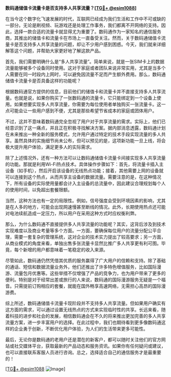 **数码通储值卡流量卡是否支持多人共享流量？[[TG💪+ @esim1088](https://t.me/s/esim1088)]**

在当今这个数字化飞速发展的时代，互联网已经成为我们生活和工作中不可或缺的一部分。无论是刷视频、玩游戏还是处理工作事务，我们都离不开网络的支持。因此，选择一款合适的流量卡就显得尤为重要了。数码通作为一家知名的通信服务商，其推出的储值卡和流量卡在市场上一直备受关注。然而，关于数码通储值卡流量卡是否支持多人共享流量的问题，却让不少用户感到困惑。今天，我们就来详细解答这个问题，并帮助大家更好地了解这款产品。

首先，我们需要明确什么是“多人共享流量”。简单来说，就是一张SIM卡上的数据流量能够被多个设备同时使用。这对于家庭或者团队来说非常实用，尤其是当多个人需要在同一时段内上网时，可以避免因流量不足而产生额外费用。那么，数码通储值卡流量卡是否具备这样的功能呢？

根据数码通官方提供的信息，目前他们的储值卡和流量卡并不直接支持多人共享流量。也就是说，如果你购买了一张数码通的流量卡，它只能绑定到一个设备上使用。如果想要实现多人共享流量，你需要为每位使用者单独购买一张流量卡。这一点可能会让一些用户感到不便，尤其是那些希望节省成本的家庭或团体用户。

不过，这并不意味着数码通完全忽视了用户对于共享流量的需求。实际上，他们已经意识到了这一痛点，并且正在积极寻找解决方案。据内部消息透露，数码通计划在未来推出一种全新的服务模式，允许用户通过特定的技术手段实现流量的多人共享。虽然具体的实施细节尚未公布，但可以预见的是，这项新功能一旦上线，将会极大提升用户体验，满足更多人的实际需求。

除了上述情况外，还有一种方法可以让数码通储值卡流量卡间接实现多人共享流量的功能。那就是利用Wi-Fi热点技术。具体操作步骤如下：首先，将流量卡插入主设备（如手机），然后开启该设备的无线热点功能；接着，其他需要上网的设备就可以连接到这个热点，从而共享主设备的数据流量。需要注意的是，在这种情况下，所有设备的实际使用量都会计入主设备的总流量中，因此建议合理规划每个人的使用时间，以免超出套餐限额。

当然，这种方法也有一定的局限性。例如，信号强度会受到环境因素的影响，尤其是在人多的地方，可能会出现网速慢甚至断线的情况。此外，长期使用热点还可能对电池续航造成一定压力，所以用户在采用这种方式时应权衡利弊。

那么，为什么数码通不直接提供多人共享流量的功能呢？其实，这背后涉及到技术实现难度以及商业考量等多个方面。一方面，要确保每位用户的流量分配公平合理，需要一套复杂的管理系统，这对企业的技术实力提出了较高要求；另一方面，从商业模式的角度来看，单独出售多张流量卡显然比推广多人共享更有利可图。毕竟，每个新增的用户都意味着一笔稳定的收入来源。

尽管如此，数码通仍然凭借其优质的服务赢得了广大用户的信赖和支持。除了基础的通话、短信和数据流量业务外，他们还推出了许多特色增值服务，比如国际漫游、流量包月优惠等。这些举措不仅增强了产品的竞争力，也为用户带来了更多的便利。特别是对于经常出差或旅行的人来说，数码通的国际漫游服务无疑是一个福音。只需提前订购相应的套餐，就能在国外畅享高速网络，无需担心高昂的国际漫游费。

综上所述，数码通储值卡流量卡现阶段并不支持多人共享流量。但如果用户确实有这方面的需求，可以通过设置无线热点的方式来实现临时性的共享。长远来看，随着科技的进步和社会的发展，相信数码通会在不久的将来推出更加完善的多人共享流量方案，进一步丰富用户的选择。在此过程中，我们也期待看到更多像数码通这样的企业勇于创新，不断优化用户体验，为人们的生活带来更多可能性。

最后，无论你是数码通的老用户还是潜在的新客户，都可以随时关注他们的官方网站或社交媒体平台，获取最新的产品动态和服务资讯。如果你有任何疑问或建议，也可以直接联系客服人员进行咨询。总之，选择适合自己的通信服务才是最重要的！

[[TG💪+ @esim1088](https://t.me/s/esim1088) ![Image](https://i.postimg.cc/4NQfJmqS/Snipaste-2025-05-13-00-14-12.png)]